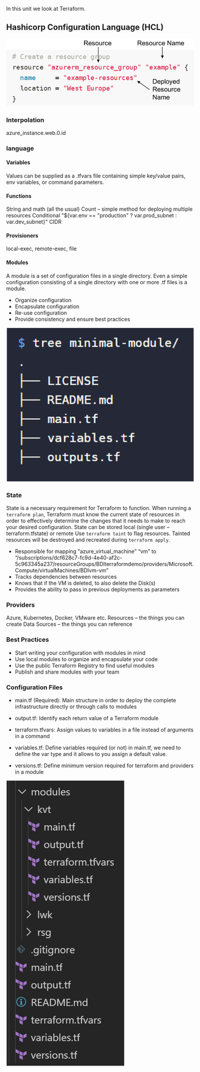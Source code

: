 In this unit we look at Terraform.

## Hashicorp Configuration Language (HCL)

![Hashicorp Configuration Language.](../media/3-content.png)

### Interpolation

azure_instance.web.0.id

### language

#### Variables

Values can be supplied as a .tfvars file containing simple key/value pairs, env variables, or command parameters.

#### Functions

String and math (all the usual)
Count – simple method for deploying multiple resources
Conditional "${var.env == "production" ? var.prod_subnet : var.dev_subnet}"
CIDR

#### Provisioners

local-exec, remote-exec, file

#### Modules

A module is a set of configuration files in a single directory. Even a simple configuration consisting of a single directory with one or more .tf files is a module.

- Organize configuration
- Encapsulate configuration
- Re-use configuration
- Provide consistency and ensure best practices

![Module structure for Terraform.](../media/3-modules.png)

### State

State is a necessary requirement for Terraform to function.
When running a `terraform plan`, Terraform must know the current state of resources in order to effectively determine the changes that it needs to make to reach your desired configuration.
State can be stored local (single user – terraform.tfstate) or remote
Use `terraform taint` to flag resources. Tainted resources will be destroyed and recreated during `terraform apply`.

- Responsible for mapping “azure_virtual_machine” “vm” to “/subscriptions/dcf628c7-fc9d-4e40-af2c-5c963345a237/resourceGroups/BDIterraformdemo/providers/Microsoft.Compute/virtualMachines/BDIvm-vm”
- Tracks dependencies between resources
- Knows that if the VM is deleted, to also delete the Disk(s)
- Provides the ability to pass in previous deployments as parameters

### Providers

Azure, Kubernetes, Docker, VMware etc.
Resources – the things you can create
Data Sources – the things you can reference

### Best Practices

- Start writing your configuration with modules in mind
- Use local modules to organize and encapsulate your code
- Use the public Terraform Registry to find useful modules
- Publish and share modules with your team

### Configuration Files

- main.tf (Required): Main structure in order to deploy the complete infrastructure directly or through calls to modules

- output.tf: Identify each return value of a Terraform module

- terraform.tfvars: Assign values to variables in a file instead of arguments in a command

- variables.tf: Define variables required (or not) in main.tf, we need to define the var type and it allows to you assign a default value.

- versions.tf: Define mínimum version required for terraform and providers in a module

![Config structure for Terraform.](../media/3-config.png)
